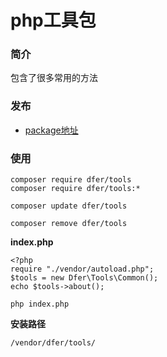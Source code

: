 # php工具包

### 简介
包含了很多常用的方法

### 发布
- [package地址](https://packagist.org/packages/dfer/test)

### 使用
```
composer require dfer/tools
composer require dfer/tools:*

composer update dfer/tools

composer remove dfer/tools
```



**index.php**
```
<?php
require "./vendor/autoload.php";
$tools = new Dfer\Tools\Common();
echo $tools->about();
```


```
php index.php
```



**安装路径**
```
/vendor/dfer/tools/
```